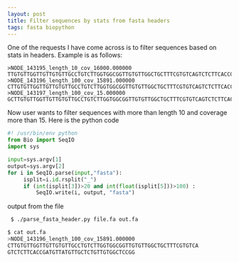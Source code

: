 ```yaml
---
layout: post
title: Filter sequences by stats from fasta headers
tags: fasta biopython
---
```


One of the requests I have come across is to filter sequences based on stats in headers. Example is as follows:

```
>NODE_143195_length_10_cov_16000.000000
TTGTGTTGGTTGTTGTGTTGCCTGTCTTGGTGGCGGTTGTGTTGGCTGCTTTCGTGTCAGTCTCTTCACCGATGTTATGTTGCTCTGTTGTGGCTCCGGC
>NODE_143196_length_100_cov_15891.000000
CTTGTGTTGGTTGTTGTGTTGCCTGTCTTGGTGGCGGTTGTGTTGGCTGCTTTCGTGTCAGTCTCTTCACCGATGTTATGTTGCTCTGTTGTGGCTCCGG
>NODE_143197_length_100_cov_15.000000
GCTTGTGTTGGTTGTTGTGTTGCCTGTCTTGGTGGCGGTTGTGTTGGCTGCTTTCGTGTCAGTCTCTTCACCGATGTTATGTTGCTCTGTTGTGGCTCCG
```
Now user wants to filter sequences with more than length 10 and coverage more than 15. Here is the python code

```python
#! /usr/bin/env python
from Bio import SeqIO
import sys

input=sys.argv[1]
output=sys.argv[2]
for i in SeqIO.parse(input,"fasta"):
     isplit=i.id.rsplit("_")
     if (int(isplit[3])>20 and int(float(isplit[5]))>100) :
         SeqIO.write(i, output, "fasta")

```
output from the file

```bash
 $ ./parse_fasta_header.py file.fa out.fa

$ cat out.fa 
>NODE_143196_length_100_cov_15891.000000
CTTGTGTTGGTTGTTGTGTTGCCTGTCTTGGTGGCGGTTGTGTTGGCTGCTTTCGTGTCA
GTCTCTTCACCGATGTTATGTTGCTCTGTTGTGGCTCCGG
```


